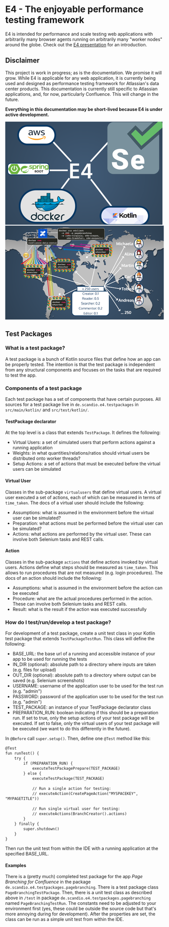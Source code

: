 # E4 - The enjoyable performance testing framework

E4 is intended for performance and scale testing web applications with arbitrarily many browser agents running on arbitrarily many "worker nodes" around the globe. Check out the [E4 presentation](https://slides.com/fgrund/e4/live) for an introduction.

## Disclaimer

This project is work in progress; as is the documentation. We promise it will grow. While E4 is applicable for any web application, it is currently being used and designed as performance testing framework for Atlassian's data center products. This documentation is currently still specific to Atlassian applications, and, for now, particularly Confluence. This will change in the future.

**Everything in this documentation may be short-lived because E4 is under active development.**

<img src="doc/e4-tech.png" width="500">
<img src="doc/e4-map.png" width="800">

## Test Packages

### What is a test package?

A test package is a bunch of Kotlin source files that define how an app can be properly tested. The intention is that the test package is independent from any structural components and focuses on the tasks that are required to test the app.

### Components of a test package

Each test package has a set of components that have certain purposes. All sources for a test package live in `de.scandio.e4.testpackages` in `src/main/kotlin/` and `src/test/kotlin/`.

#### TestPackage declarator

At the top level is a class that extends `TestPackage`. It defines the following:
* Virtual Users: a set of simulated users that perform actions against a running application
* Weights: in what quantities/relations/ratios should virtual users be distributed onto worker threads? 
* Setup Actions: a set of actions that must be executed before the virtual users can be simulated

#### Virtual User

Classes in the sub-package `virtualusers` that define virtual users. A virtual user executed a set of actions, each of which can be measured in terms of `time_taken`. The docs of a virtual user should include the following:
* Assumptions: what is assumed in the environment before the virtual user can be simulated?
* Preparation: what actions must be performed before the virtual user can be simulated?
* Actions: what actions are performed by the virtual user. These can involve both Selenium tasks and REST calls.

#### Action

Classes in the sub-package `actions` that define actions invoked by virtual users. Actions define what steps should be measured as `time_taken`. This allows to run procedures that are not measured (e.g. login procedures). The docs of an action should include the following:
* Assumptions: what is assumed in the environment before the action can be executed
* Procedure: what are the actual procedures performed in the action. These can involve both Selenium tasks and REST calls.
* Result: what is the result if the action was executed successfully

### How do I test/run/develop a test package?

For development of a test package, create a unit test class in your Kotlin test package that extends `TestPackageTestRun`. This class will define the following:
* BASE_URL: the base url of a running and accessible instance of your app to be used for running the tests
* IN_DIR (optional): absolute path to a directory where inputs are taken (e.g. files for upload)
* OUT_DIR (optional): absolute path to a directory where output can be saved (e.g. Selenium screenshots)
* USERNAME: username of the application user to be used for the test run (e.g. "admin")
* PASSWORD: password of the application user to be used for the test run (e.g. "admin")
* TEST_PACKAGE: an instance of your TestPackage declarator class
* PREPARATION_RUN: boolean indicating if this should be a preparation run. If set to true, only the setup actions of your test package will be executed. If set to false, only the virtual users of your test package will be executed (we want to do this differently in the future).

In `@Before` call `super.setup()`. Then, define one `@Test` method like this:
```
@Test
fun runTest() {
    try {
        if (PREPARATION_RUN) {
            executeTestPackagePrepare(TEST_PACKAGE)
        } else {
            executeTestPackage(TEST_PACKAGE)

            // Run a single action for testing:
            // executeAction(CreatePageAction("MYSPACEKEY", "MYPAGETITLE"))

            // Run single virtual user for testing:
            // executeActions(BranchCreator().actions)
        }
    } finally {
        super.shutdown()
    }
}
```

Then run the unit test from within the IDE with a running application at the specified BASE_URL.

#### Examples

There is a (pretty much) completed test package for the app *Page Branching for Confluence* in the package `de.scandio.e4.testpackages.pagebranching`. There is a test package class `PageBranchingTestPackage`. Then, there is a unit test class as described above in `/test` in package `de.scandio.e4.testpackages.pagebranching` named `PageBranchingTestRun`. The constants need to be adjusted to your environment first (yes, these could be outside the source code but that's more annoying during for development). After the properties are set, the class can be run as a simple unit test from within the IDE.
